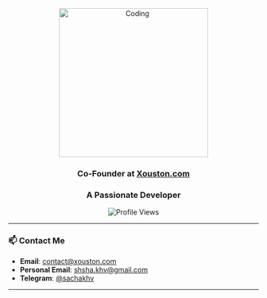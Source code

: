 <div align="center">
  <img src="https://i.redd.it/7bsc4vk0jkj71.gif" alt="Coding" width="300"/>
  
  ### Co-Founder at [Xouston.com](https://xouston.com) 
  ### A Passionate Developer 
  
  ![Profile Views](https://komarev.com/ghpvc/?username=54ch4&label=Profile%20Views&color=0e75b6&style=flat)
</div>

---

### 📫 Contact Me
- **Email**: [contact@xouston.com](mailto:contact@xouston.com)  
- **Personal Email**: [shsha.khv@gmail.com](mailto:shsha.khv@gmail.com)  
- **Telegram**: [@sachakhv](https://t.me/sachakhv)

---

